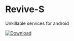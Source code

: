 # Revive-S
Unkillable services for android

[ ![Download](https://api.bintray.com/packages/iardelian/revives/revives/images/download.svg?version=1.0.3) ](https://bintray.com/iardelian/revives/revives/1.0.3/link)
